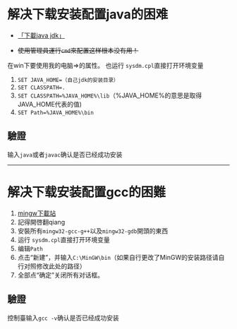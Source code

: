 # 解决下载安装配置java的困难

- [「下載java jdk」](https://www.oracle.com/technetwork/java/javase/downloads/jdk12-downloads-5295953.html)

- ~~使用管理員運行`cmd`來配置这样根本没有用！~~
  
 在win下要使用我的电脑=>的属性。
 也运行 `sysdm.cpl`直接打开环境变量

 1. `SET JAVA_HOME=（自己jdk的安装目录）`
 2. `SET CLASSPATH=.`
 3. `SET CLASSPATH=%JAVA_HOME%\lib`（%JAVA_HOME%的意思是取得JAVA_HOME代表的值)
 4. `SET Path=%JAVA_HOME%\bin`

  ## 驗證

输入`java`或者`javac`确认是否已经成功安装

---
# 解决下载安装配置gcc的困難

1. [mingw下載站](http://www.mingw.org/)
2. 記得開啓翻qiang
3. 安裝所有`mingw32-gcc-g++`以及`mingw32-gdb`開頭的東西
4. 运行 `sysdm.cpl`直接打开环境变量
5. 编辑`Path`
6. 点击“新建”，并输入`C:\MinGW\bin`（如果自行更改了MinGW的安装路径请自行对照修改此处的路径）
7. 全部点“确定”关闭所有对话框。
  ## 驗證
控制臺输入`gcc -v`确认是否已经成功安装
